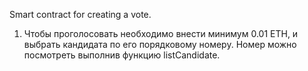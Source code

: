 Smart contract for creating a vote.

1) Чтобы проголосовать необходимо внести минимум 0.01 ETH, и выбрать кандидата по его порядковому номеру. Номер можно посмотреть выполнив функцию listCandidate.